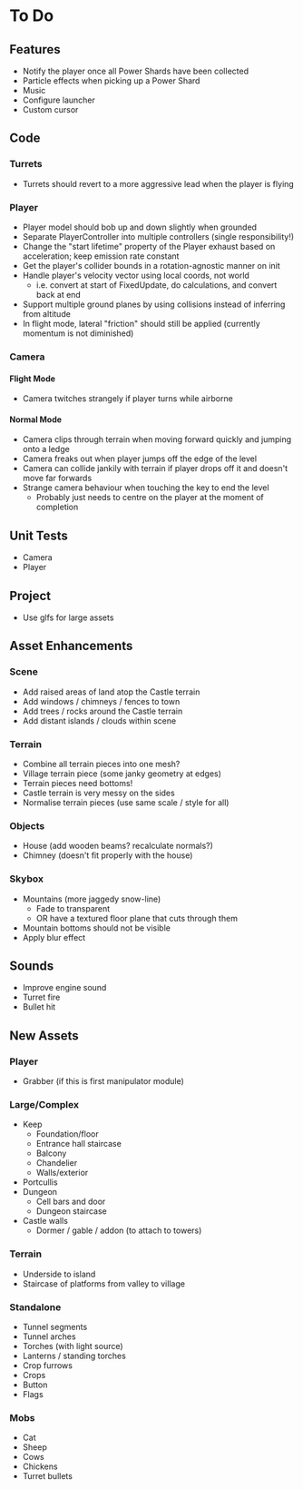 # To Do

<!----------------------------------------------------------------------------->
## Features
<!----------------------------------------------------------------------------->

 - Notify the player once all Power Shards have been collected
 - Particle effects when picking up a Power Shard
 - Music
 - Configure launcher
 - Custom cursor

<!----------------------------------------------------------------------------->
## Code
<!----------------------------------------------------------------------------->

### Turrets

 - Turrets should revert to a more aggressive lead when the player is flying

### Player

 - Player model should bob up and down slightly when grounded
 - Separate PlayerController into multiple controllers (single responsibility!)
 - Change the "start lifetime" property of the Player exhaust based on acceleration; keep emission rate constant
 - Get the player's collider bounds in a rotation-agnostic manner on init
 - Handle player's velocity vector using local coords, not world
   - i.e. convert at start of FixedUpdate, do calculations, and convert back at end
 - Support multiple ground planes by using collisions instead of inferring from altitude
 - In flight mode, lateral "friction" should still be applied (currently momentum is not diminished)

### Camera

#### Flight Mode

 - Camera twitches strangely if player turns while airborne

#### Normal Mode

 - Camera clips through terrain when moving forward quickly and jumping onto a ledge
 - Camera freaks out when player jumps off the edge of the level
 - Camera can collide jankily with terrain if player drops off it and doesn't move far forwards
 - Strange camera behaviour when touching the key to end the level
   - Probably just needs to centre on the player at the moment of completion

<!----------------------------------------------------------------------------->
## Unit Tests
<!----------------------------------------------------------------------------->

 - Camera
 - Player

<!----------------------------------------------------------------------------->
## Project
<!----------------------------------------------------------------------------->

 - Use glfs for large assets

<!----------------------------------------------------------------------------->
## Asset Enhancements
<!----------------------------------------------------------------------------->

### Scene

 - Add raised areas of land atop the Castle terrain
 - Add windows / chimneys / fences to town
 - Add trees / rocks around the Castle terrain
 - Add distant islands / clouds within scene

### Terrain

 - Combine all terrain pieces into one mesh?
 - Village terrain piece (some janky geometry at edges)
 - Terrain pieces need bottoms!
 - Castle terrain is very messy on the sides
 - Normalise terrain pieces (use same scale / style for all)

### Objects

 - House (add wooden beams? recalculate normals?)
 - Chimney (doesn't fit properly with the house)

### Skybox

 - Mountains (more jaggedy snow-line)
    - Fade to transparent
    - OR have a textured floor plane that cuts through them
 - Mountain bottoms should not be visible
 - Apply blur effect

## Sounds

 - Improve engine sound
 - Turret fire
 - Bullet hit

<!----------------------------------------------------------------------------->
## New Assets
<!----------------------------------------------------------------------------->

### Player

 - Grabber (if this is first manipulator module)

### Large/Complex

 - Keep
   - Foundation/floor
   - Entrance hall staircase
   - Balcony
   - Chandelier
   - Walls/exterior
 - Portcullis
 - Dungeon
   - Cell bars and door
   - Dungeon staircase
 - Castle walls
   - Dormer / gable / addon (to attach to towers)

### Terrain

 - Underside to island
 - Staircase of platforms from valley to village

### Standalone

 - Tunnel segments
 - Tunnel arches
 - Torches (with light source)
 - Lanterns / standing torches
 - Crop furrows
 - Crops
 - Button
 - Flags

### Mobs

 - Cat
 - Sheep
 - Cows
 - Chickens
 - Turret bullets
